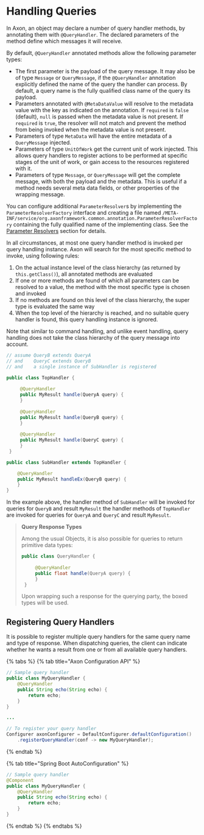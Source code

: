 # Handling Queries

In Axon, an object may declare a number of query handler methods, by annotating them with `@QueryHandler`. 
The declared parameters of the method define which messages it will receive.

By default, `@QueryHandler` annotated methods allow the following parameter types:

* The first parameter is the payload of the query message.
   It may also be of type `Message` or `QueryMessage`, if the `@QueryHandler` annotation explicitly defined the name of the query the handler can process. 
   By default, a query name is the fully qualified class name of the query its payload.
* Parameters annotated with `@MetaDataValue` will resolve to the metadata value with the key as indicated on the annotation. 
   If `required` is `false` \(default\), `null` is passed when the metadata value is not present. 
   If `required` is `true`, the resolver will not match and prevent the method from being invoked when the metadata value is not present.
* Parameters of type `MetaData` will have the entire metadata of a `QueryMessage` injected.
* Parameters of type `UnitOfWork` get the current unit of work injected. This allows query handlers to register actions to be performed at specific stages of the unit of work, or gain access to the resources registered with it.
* Parameters of type `Message`, or `QueryMessage` will get the complete message, with both the payload and the metadata. 
   This is useful if a method needs several meta data fields, or other properties of the wrapping message.

You can configure additional `ParameterResolver`s by implementing the `ParameterResolverFactory` interface
 and creating a file named `/META-INF/service/org.axonframework.common.annotation.ParameterResolverFactory` containing the fully qualified name of the implementing class. 
See the [Parameter Resolvers](../../appendices/message-handler-tuning/parameter-resolvers.md) section for details.

In all circumstances, at most one query handler method is invoked per query handling instance. 
Axon will search for the most specific method to invoke, using following rules:

1. On the actual instance level of the class hierarchy \(as returned by `this.getClass()`\), all annotated methods are evaluated
2. If one or more methods are found of which all parameters can be resolved to a value, the method with the most specific type is chosen and invoked
3. If no methods are found on this level of the class hierarchy, the super type is evaluated the same way
4. When the top level of the hierarchy is reached, and no suitable query handler is found, this query handling instance is ignored.

Note that similar to command handling, and unlike event handling,
 query handling does not take the class hierarchy of the query message into account.

```java
// assume QueryB extends QueryA 
// and    QueryC extends QueryB
// and    a single instance of SubHandler is registered

public class TopHandler {
 
     @QueryHandler
     public MyResult handle(QueryA query) {
     }
 
     @QueryHandler
     public MyResult handle(QueryB query) {
     }
 
     @QueryHandler
     public MyResult handle(QueryC query) {
     }
 }

public class SubHandler extends TopHandler {

    @QueryHandler
    public MyResult handleEx(QueryB query) {
    }
}
```

In the example above, the handler method of `SubHandler` will be invoked for queries for `QueryB`
 and result `MyResult` the handler methods of `TopHandler` are invoked for queries for `QueryA` and `QueryC` 
 and result `MyResult`.

> **Query Response Types**
> 
> Among the usual Objects, it is also possible for queries to return primitive data types:
> 
> ```java
> public class QueryHandler {
>  
>      @QueryHandler
>      public float handle(QueryA query) {
>      }
>  }
> ```
> 
> Upon wrapping such a response for the querying party, the boxed types will be used. 

## Registering Query Handlers

It is possible to register multiple query handlers for the same query name and type of response. 
When dispatching queries,
 the client can indicate whether he wants a result from one or from all available query handlers.

{% tabs %}
{% tab title="Axon Configuration API" %}
```java
// Sample query handler
public class MyQueryHandler {
    @QueryHandler
    public String echo(String echo) {
        return echo;
    }
}

...

// To register your query handler
Configurer axonConfigurer = DefaultConfigurer.defaultConfiguration()
    .registerQueryHandler(conf -> new MyQueryHandler);
```
{% endtab %}

{% tab title="Spring Boot AutoConfiguration" %}
```java
// Sample query handler
@Component
public class MyQueryHandler {
    @QueryHandler
    public String echo(String echo) {
        return echo;
    }
}
```
{% endtab %}
{% endtabs %}
